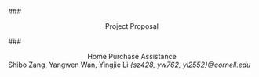 ###<center>Project Proposal</center>

###<center>Home Purchase Assistance</center>
Shibo Zang, Yangwen Wan, Yingjie Li
<em>{sz428, yw762, yl2552}@cornell.edu</em>
